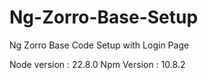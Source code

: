 # Ng-Zorro-Base-Setup
Ng Zorro Base Code Setup with Login Page


Node version : 22.8.0
Npm Version  : 10.8.2
